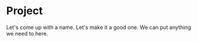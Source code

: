 # Project

Let's come up with a name. Let's make it a good one. We can put anything we need to here.

